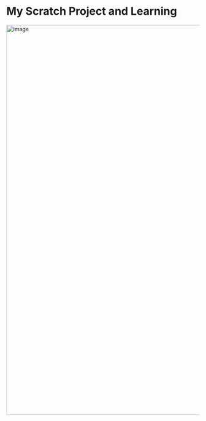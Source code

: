 # My Scratch Project and Learning

<img width="1018" alt="image" src="https://github.com/abdrauf26/scratch/assets/96287600/a4f3a76c-3ec4-4610-9334-52a0ef569431">

